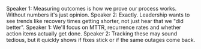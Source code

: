 Speaker 1: Measuring outcomes is how we prove our process works. Without numbers it's just opinion.
Speaker 2: Exactly. Leadership wants to see trends like recovery times getting shorter, not just hear that we "did better".
Speaker 1: We'll focus on MTTR, recurrence rates and whether action items actually get done.
Speaker 2: Tracking these may sound tedious, but it quickly shows if fixes stick or if the same outages come back.
